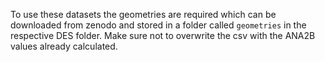 To use these datasets the geometries are required which can be downloaded from zenodo and stored in a folder called
`geometries` in the respective DES folder. Make sure not to overwrite the csv with the ANA2B values already calculated.
